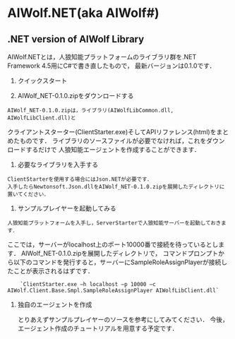 # AIWolf.NET(aka AIWolf#)
## .NET version of AIWolf Library

AIWolf.NETとは，人狼知能プラットフォームのライブラリ群を.NET Framework 4.5用にC#で書き直したもので，
最新バージョンは0.1.0です．

1. クイックスタート
  
  1. AIWolf_NET-0.1.0.zipをダウンロードする
  
    AIWolf_NET-0.1.0.zipは，ライブラリ(AIWolfLibCommon.dll, AIWolfLibClient.dll)と
クライアントスターター(ClientStarter.exe)そしてAPIリファレンス(html)をまとめたものです．
ライブラリのソースファイルが必要でなければ，これをダウンロードするだけで
人狼知能エージェントを作成することができます．
    
  1. 必要なライブラリを入手する
  
    ClientStarterを使用する場合にはJson.NETが必要です．
    入手したらNewtonsoft.Json.dllをAIWolf_NET-0.1.0.zipを展開したディレクトリに置いてください．
  
  1. サンプルプレイヤーを起動してみる
  
    人狼知能プラットフォームを入手し，ServerStarterで人狼知能サーバーを起動しておきます．
ここでは，サーバーがlocalhost上のポート10000番で接続を待っているとします．
AIWolf_NET-0.1.0.zipを展開したディレクトリで，
コマンドプロンプトから以下のコマンドを発行すると，サーバーにSampleRoleAssignPlayerが接続したことが表示されるはずです．
    
        `ClientStarter.exe –h localhost –p 10000 –c AIWolf.Client.Base.Smpl.SampleRoleAssignPlayer AIWolfLibClient.dll`
        
1. 独自のエージェントを作成

     とりあえずサンプルプレイヤーのソースを参考にしてみてください．
     今後，エージェント作成のチュートリアルを用意する予定です．

